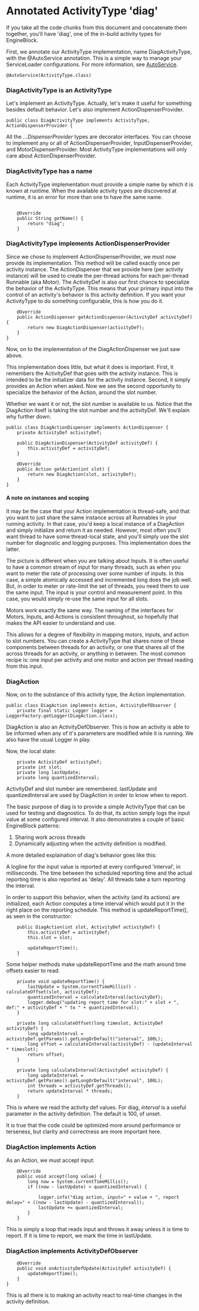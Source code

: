 # Annotated ActivityType 'diag'

If you take all the code chunks from this document and concatenate them together, you'll have 'diag', one of the in-build activity types for EngineBlock.

First, we annotate our ActivityType implementation, name DiagActivityType, with the @AutoService annotation. This is a simple way to manage your ServiceLoader configurations. For more information, see [AutoService](https://github.com/google/auto/tree/master/servicehttps://github.com/google/auto/tree/master/service).

~~~
@AutoService(ActivityType.class)
~~~

### DiagActivityType is an ActivityType
Let's implement an ActivityType. Actually, let's make it useful for something besides default behavior. Let's also implement ActionDispenserProvider.


~~~
public class DiagActivityType implements ActivityType, ActionDispenserProvider {
~~~

All the *...DispenserProvider* types are decorator interfaces. You can choose to implement any or all of ActionDispenserProvider, InputDispenserProvider, and MotorDispenserProvider. Most ActivityType implementations will only care about ActionDispenserProvider.

### DiagActivityType has a name

Each ActivityType implementation must provide a simple name by which it is known at runtime. When the available activity types are discovered at runtime, it is an error for more than one to have the same name.

~~~

    @Override
    public String getName() {
        return "diag";
    }

~~~

### DiagActivityType implements ActionDispenserProvider

Since we chose to implement ActionDispenserProvider, we must now provide its implementation. This method will be called exactly once per activity instance. The ActionDispenser that we provide here (per activity instance) will be used to create the per-thread actions for each per-thread Runnable (aka Motor). The ActivityDef is also our first chance to specialize the behavior of the ActivityType. This means that your primary input into the control of an activity's behavior is this activity definition. If you want your ActivityType to do something configurable, this is how you do it.

~~~
    @Override
    public ActionDispenser getActionDispenser(ActivityDef activityDef) {
        return new DiagActionDispenser(activityDef);
    }
}
~~~

Now, on to the implementation of the DiagActionDispenser we just saw above.

This implementation does little, but what it does is important. First, it remembers the ActivityDef that goes with the activity instance. This is intended to be the initializer data for the activity instance.
Second, it simply provides an Action when asked. Now we see the second opportunity to specialize the behavior of the Action, around the slot number.

Whether we want it or not, the slot number is available to us. Notice that the DiagAction itself is taking the slot number and the activityDef. We'll explain why further down.


~~~
public class DiagActionDispenser implements ActionDispenser {
    private ActivityDef activityDef;

    public DiagActionDispenser(ActivityDef activityDef) {
        this.activityDef = activityDef;
    }

    @Override
    public Action getAction(int slot) {
        return new DiagAction(slot, activityDef);
    }
}
~~~

#### A note on instances and scoping

It may be the case that your Action implementation is thread-safe, and that you want to just share the same instance across all Runnables in your running activity. In that case, you'd keep a local instance of a DiagAction and simply initialize and return it as needed. However, most often you'll want thread to have some thread-local state, and you'll simply use the slot number for diagnostic and logging purposes. This implementation does the latter.

The picture is different when you are talking about Inputs. It is often useful to have a common stream of input for many threads, such as when you want to meter the rate of processing over some number of inputs. In this case, a simple atomically accessed and incremented long does the job well. But, in order to meter or rate-limit the set of threads, you need them to use the same input. The input is your control and measurement point. In this case, you would simply re-use the same input for all slots.

Motors work exactly the same way. The naming of the interfaces for Motors, Inputs, and Actions is consistent throughout, so hopefully that makes the API easier to understand and use.

This allows for a degree of flexibility in mapping motors, inputs, and action to slot numbers. You can create a ActivityType that shares none of these components between threads for an activity, or one that shares all of the across threads for an activity, or anything in between. The most common recipe is: one input per activity and one motor and action per thread reading from this input.

### DiagAction

Now, on to the substance of this activity type, the Action implementation.

~~~
public class DiagAction implements Action, ActivityDefObserver {
    private final static Logger logger = LoggerFactory.getLogger(DiagAction.class);
~~~

DiagAction is also an ActivityDefObserver. This is how an activity is able to be informed when any of it's parameters are modified while it is running. We also have the usual Logger in play.

Now, the local state:

~~~
    private ActivityDef activityDef;
    private int slot;
    private long lastUpdate;
    private long quantizedInterval;
~~~

ActivityDef and slot number are remembered. lastUpdate and quantizedInterval are used by DiagAction in order to know when to report.

The basic purpose of diag is to provide a simple ActivityType that can be used for testing and diagnostics. To do that, its action simply logs the input value at some configured interval. It also demonstrates a couple of basic EngineBlock patterns:

1. Sharing work across threads
2. Dynamically adjusting when the activity definition is modified.

A more detailed explaination of diag's behavior goes like this:

A logline for the input value is reported at every configured 'interval', in milliseconds. The time between the scheduled reporting time and the actual reporting time is also reported as 'delay'. All threads take a turn reporting the interval.

In order to support this behavior, when the activity (and its actions) are initialized, each Action computes a time interval which would put it in the right place on the reporting schedule. This method is updateReportTime(), as seen in the constructor:

~~~
    public DiagAction(int slot, ActivityDef activityDef) {
        this.activityDef = activityDef;
        this.slot = slot;

        updateReportTime();
    }

~~~

Some helper methods make updateReportTime and the math around time offsets easier to read.
~~~
    private void updateReportTime() {
        lastUpdate = System.currentTimeMillis() - calculateOffset(slot, activityDef);
        quantizedInterval = calculateInterval(activityDef);
        logger.debug("updating report time for slot:" + slot + ", def:" + activityDef + " to " + quantizedInterval);
    }

    private long calculateOffset(long timeslot, ActivityDef activityDef) {
        long updateInterval = activityDef.getParams().getLongOrDefault("interval", 100L);
        long offset = calculateInterval(activityDef) - (updateInterval * timeslot);
        return offset;
    }

    private long calculateInterval(ActivityDef activityDef) {
        long updateInterval = activityDef.getParams().getLongOrDefault("interval", 100L);
        int threads = activityDef.getThreads();
        return updateInterval * threads;
    }
~~~

This is where we read the activity def values. For diag, *interval* is a useful parameter in the activity definition. The default is 100, of unset.

It is true that the code could be optimized more around performance or terseness, but clarity and correctness are more important here.


### DiagAction implements Action

As an Action, we must accept input:

~~~
    @Override
    public void accept(long value) {
        long now = System.currentTimeMillis();
        if ((now - lastUpdate) > quantizedInterval) {

            logger.info("diag action, input=" + value + ", report delay=" + ((now - lastUpdate) - quantizedInterval));
            lastUpdate += quantizedInterval;
        }
    }
~~~

This is simply a loop that reads input and throws it away unless it is time to report. If it is time to report, we mark the time in lastUpdate.

### DiagAction implements ActivityDefObserver
~~~
    @Override
    public void onActivityDefUpdate(ActivityDef activityDef) {
        updateReportTime();
    }
}
~~~

This is all there is to making an activity react to real-time changes in the activity definition.

